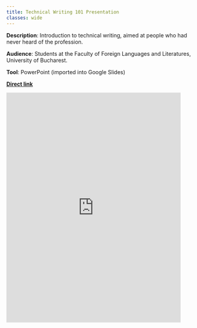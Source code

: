 ```yaml
---
title: Technical Writing 101 Presentation
classes: wide
---
```


**Description**: Introduction to technical writing, aimed at people who had never heard of the profession.

**Audience**: Students at the Faculty of Foreign Languages and Literatures, University of Bucharest.

**Tool**: PowerPoint (imported into Google Slides)

**[Direct link](https://docs.google.com/presentation/d/1iFmrMGRWKiNda2LMdI3nTIbmhNB1dDnhtJ_3k_2Ddbo/edit?usp=sharing)**

<div style="position: relative; overflow: hidden; width: 100%; height: 600px">
<iframe width="90%" height="100%" src="https://docs.google.com/presentation/d/e/2PACX-1vTA8al3ZU9uN21IfPc-BTixzp6KVscxMp3tbxQZY6i5IBh9uQ5pF7IvCwLRtcCQORCnTKdZ2PBV2ZNN/embed?start=false&loop=false&delayms=10000" frameborder="0" allowfullscreen="true" mozallowfullscreen="true" webkitallowfullscreen="true"></iframe></div>
